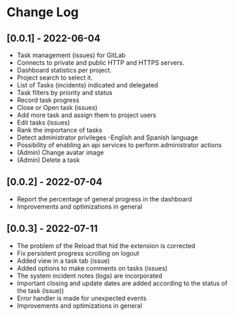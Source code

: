 # Change Log

## [0.0.1] - 2022-06-04

- Task management (issues) for GitLab
- Connects to private and public HTTP and HTTPS servers.
- Dashboard statistics per project.
- Project search to select it.
- List of Tasks (incidents) indicated and delegated
- Task filters by priority and status
- Record task progress
- Close or Open task (issues)
- Add more task and assign them to project users
- Edit tasks (issues)
- Rank the importance of tasks
- Detect administrator privileges
  -English and Spanish language
- Possibility of enabling an api services to perform administrator actions
- (Admin) Change avatar image
- (Admin) Delete a task

## [0.0.2] - 2022-07-04

- Report the percentage of general progress in the dashboard
- Improvements and optimizations in general

## [0.0.3] - 2022-07-11

- The problem of the Reload that hid the extension is corrected
- Fix persistent progress scrolling on logout
- Added view in a task tab (issue)
- Added options to make comments on tasks (issues)
- The system incident notes (logs) are incorporated
- Important closing and update dates are added according to the status of the task (issue))
- Error handler is made for unexpected events
- Improvements and optimizations in general
